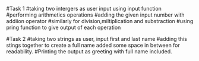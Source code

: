 #Task 1
#taking two intergers as user input using input function 
#performing arithmetics operations
#adding the given input number with addiion operator
#similarly for division,miltiplication and substraction
#using pring function to give output of each operation


#Task 2
#taking two strings as user, input first and last name
#adding this stings together to create a full name added some space in between for readability.
#Printing the output as greeting with full name included.